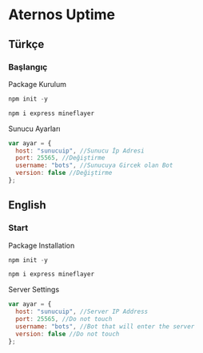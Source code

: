 <h1> Aternos Uptime </h1>

<h2> Türkçe </h2>

<h3> Başlangıç </h3>

Package Kurulum

```js
npm init -y

npm i express mineflayer
```

Sunucu Ayarları

```js
var ayar = {
  host: "sunucuip", //Sunucu İp Adresi
  port: 25565, //Değiştirme
  username: "bots", //Sunucuya Gircek olan Bot
  version: false //Değiştirme
};
```

<h2> English </h2>

<h3> Start </h3>

Package Installation

```js
npm init -y

npm i express mineflayer
```

Server Settings

```js
var ayar = {
  host: "sunucuip", //Server IP Address
  port: 25565, //Do not touch
  username: "bots", //Bot that will enter the server
  version: false //Do not touch
};
```


